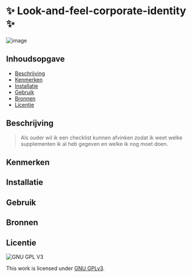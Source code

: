 
# ✨ Look-and-feel-corporate-identity ✨
<!-- Geef je project een titel en schrijf in één zin wat het is -->
![image](https://user-images.githubusercontent.com/112861261/208646014-b4f8a585-d508-4113-b0b1-efb22a608a7d.png)


## Inhoudsopgave

  * [Beschrijving](#beschrijving)
  * [Kenmerken](#kenmerken)
  * [Installatie](#installatie)
  * [Gebruik](#gebruik)
  * [Bronnen](#bronnen)
  * [Licentie](#licentie)

## Beschrijving
> Als ouder wil ik een checklist kunnen afvinken zodat ik weet welke supplementen ik al heb gegeven en welke ik nog moet doen.

## Kenmerken
<!-- Bij Kenmerken staat welke technieken zijn gebruikt en hoe. Wat is de HTML structuur? Wat zijn de belangrijkste dingen in CSS? Wat is er met Javascript gedaan en hoe? Misschien heb je een framwork of library gebruikt? -->

## Installatie

## Gebruik

## Bronnen

## Licentie

![GNU GPL V3](https://www.gnu.org/graphics/gplv3-127x51.png)

This work is licensed under [GNU GPLv3](./LICENSE).

